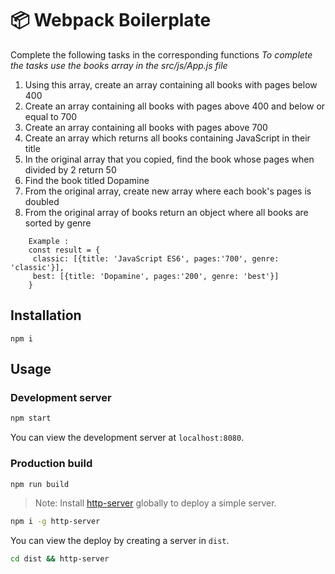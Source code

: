 # 📦 Webpack Boilerplate

Complete the following tasks in the corresponding functions
*To complete the tasks use the books array in the src/js/App.js file*
1. Using this array, create an array containing all books with pages below 400
2. Create an array containing all books with pages above 400 and below or equal to 700
3. Create an array containing all books with pages above 700
4. Create an array which returns all books containing JavaScript in their title
5. In the original array that you copied, find the book whose pages when divided by 2 return 50
6. Find the book titled Dopamine
7. From the original array, create new array where each book's pages is doubled
8. From the original array of books return an object where all books are sorted by genre
``` 
    Example :
    const result = {
     classic: [{title: 'JavaScript ES6', pages:'700', genre: 'classic'}],
     best: [{title: 'Dopamine', pages:'200', genre: 'best'}]
    }
```
## Installation

```
npm i
```

## Usage

### Development server

```bash
npm start
```

You can view the development server at `localhost:8080`.

### Production build

```bash
npm run build
```

> Note: Install [http-server](https://www.npmjs.com/package/http-server) globally to deploy a simple server.

```bash 
npm i -g http-server
```

You can view the deploy by creating a server in `dist`. 

```bash
cd dist && http-server
```
